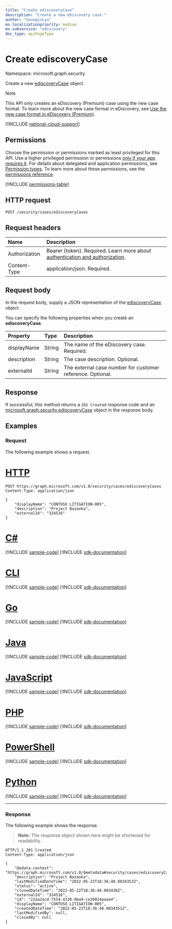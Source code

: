 ```yaml
---
title: "Create ediscoveryCase"
description: "Create a new eDiscovery case."
author: "SeunginLyu"
ms.localizationpriority: medium
ms.subservice: "ediscovery"
doc_type: apiPageType
---
```


# Create ediscoveryCase
Namespace: microsoft.graph.security



Create a new [ediscoveryCase](../resources/security-ediscoverycase.md) object.

>[!NOTE]
> This API only creates an eDiscovery (Premium) case using the new case format. To learn more about the new case format in eDiscovery, see [Use the new case format in eDiscovery (Premium)](/microsoft-365/compliance/advanced-ediscovery-new-case-format).

[!INCLUDE [national-cloud-support](../../includes/global-us.md)]

## Permissions
Choose the permission or permissions marked as least privileged for this API. Use a higher privileged permission or permissions [only if your app requires it](/graph/permissions-overview#best-practices-for-using-microsoft-graph-permissions). For details about delegated and application permissions, see [Permission types](/graph/permissions-overview#permission-types). To learn more about these permissions, see the [permissions reference](/graph/permissions-reference).

<!-- { "blockType": "permissions", "name": "security_casesroot_post_ediscoverycases" } -->
[!INCLUDE [permissions-table](../includes/permissions/security-casesroot-post-ediscoverycases-permissions.md)]

## HTTP request

<!-- {
  "blockType": "ignored"
}
-->
``` http
POST /security/cases/ediscoveryCases
```

## Request headers
|Name|Description|
|:---|:---|
|Authorization|Bearer {token}. Required. Learn more about [authentication and authorization](/graph/auth/auth-concepts).|
|Content-Type|application/json. Required.|

## Request body
In the request body, supply a JSON representation of the [ediscoveryCase](../resources/security-ediscoverycase.md) object.

You can specify the following properties when you create an **ediscoveryCase**.

|Property|Type|Description|
|:---|:---|:---|
|displayName|String|The name of the eDiscovery case. Required.|
|description|String|The case description. Optional.|
|externalId|String|The external case number for customer reference. Optional.|

## Response

If successful, this method returns a `201 Created` response code and an [microsoft.graph.security.ediscoveryCase](../resources/security-ediscoverycase.md) object in the response body.

## Examples

### Request
The following example shows a request.

# [HTTP](#tab/http)
<!-- {
  "blockType": "request",
  "name": "create_ediscoverycase_from_"
}
-->
``` http
POST https://graph.microsoft.com/v1.0/security/cases/ediscoveryCases
Content-Type: application/json

{
    "displayName": "CONTOSO LITIGATION-005",
    "description": "Project Bazooka",
    "externalId": "324516"
}
```

# [C#](#tab/csharp)
[!INCLUDE [sample-code](../includes/snippets/csharp/create-ediscoverycase-from--csharp-snippets.md)]
[!INCLUDE [sdk-documentation](../includes/snippets/snippets-sdk-documentation-link.md)]

# [CLI](#tab/cli)
[!INCLUDE [sample-code](../includes/snippets/cli/create-ediscoverycase-from--cli-snippets.md)]
[!INCLUDE [sdk-documentation](../includes/snippets/snippets-sdk-documentation-link.md)]

# [Go](#tab/go)
[!INCLUDE [sample-code](../includes/snippets/go/create-ediscoverycase-from--go-snippets.md)]
[!INCLUDE [sdk-documentation](../includes/snippets/snippets-sdk-documentation-link.md)]

# [Java](#tab/java)
[!INCLUDE [sample-code](../includes/snippets/java/create-ediscoverycase-from--java-snippets.md)]
[!INCLUDE [sdk-documentation](../includes/snippets/snippets-sdk-documentation-link.md)]

# [JavaScript](#tab/javascript)
[!INCLUDE [sample-code](../includes/snippets/javascript/create-ediscoverycase-from--javascript-snippets.md)]
[!INCLUDE [sdk-documentation](../includes/snippets/snippets-sdk-documentation-link.md)]

# [PHP](#tab/php)
[!INCLUDE [sample-code](../includes/snippets/php/create-ediscoverycase-from--php-snippets.md)]
[!INCLUDE [sdk-documentation](../includes/snippets/snippets-sdk-documentation-link.md)]

# [PowerShell](#tab/powershell)
[!INCLUDE [sample-code](../includes/snippets/powershell/create-ediscoverycase-from--powershell-snippets.md)]
[!INCLUDE [sdk-documentation](../includes/snippets/snippets-sdk-documentation-link.md)]

# [Python](#tab/python)
[!INCLUDE [sample-code](../includes/snippets/python/create-ediscoverycase-from--python-snippets.md)]
[!INCLUDE [sdk-documentation](../includes/snippets/snippets-sdk-documentation-link.md)]

---

### Response
The following example shows the response.
>**Note:** The response object shown here might be shortened for readability.
<!-- {
  "blockType": "response",
  "truncated": true,
  "@odata.type": "microsoft.graph.security.ediscoveryCase"
}
-->
``` http
HTTP/1.1 201 Created
Content-Type: application/json

{
    "@odata.context": "https://graph.microsoft.com/v1.0/$metadata#security/cases/ediscoveryCases/$entity",
    "description": "Project Bazooka",
    "lastModifiedDateTime": "2022-05-22T18:36:48.0834353Z",
    "status": "active",
    "closedDateTime": "2022-05-22T18:36:48.083436Z",
    "externalId": "324516",
    "id": "22aa2acd-7554-4330-9ba9-ce20014aaae4",
    "displayName": "CONTOSO LITIGATION-005",
    "createdDateTime": "2022-05-22T18:36:48.0834351Z",
    "lastModifiedBy": null,
    "closedBy": null
}
```


